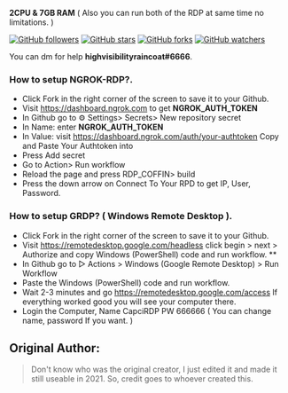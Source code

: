 **2CPU & 7GB RAM** ( Also you can run both of the RDP at same time no limitations. )


[![GitHub followers](https://img.shields.io/github/followers/OnurCreed.svg?style=social&label=Follow&maxAge=2592000)](https://github.com/OnurCreed)
[![GitHub stars](https://img.shields.io/github/stars/OnurCreed/secretsource.svg?style=social&label=Star)](https://github.com/OnurCreed/secretsource)
[![GitHub forks](https://img.shields.io/github/forks/OnurCreed/secretsource.svg?style=social&label=Fork)](https://github.com/OnurCreed/secretsource/fork)
[![GitHub watchers](https://img.shields.io/github/watchers/OnurCreed/secretsource.svg?style=social&label=Watch)](https://github.com/OnurCreed/secretsource)


You can dm for help **highvisibilityraincoat#6666**.


### How to setup NGROK-RDP?.

* Click Fork in the right corner of the screen to save it to your Github.
* Visit https://dashboard.ngrok.com to get **NGROK_AUTH_TOKEN**
* In Github go to ⚙ Settings> Secrets> New repository secret
* In Name: enter **NGROK_AUTH_TOKEN**
* In Value: visit https://dashboard.ngrok.com/auth/your-authtoken Copy and Paste Your Authtoken into
* Press Add secret
* Go to Action> Run workflow
* Reload the page and press RDP_COFFIN> build
* Press the down arrow on Connect To Your RPD to get IP, User, Password.

### How to setup GRDP? ( Windows Remote Desktop ). 

* Click Fork in the right corner of the screen to save it to your Github.
* Visit https://remotedesktop.google.com/headless click begin > next > Authorize and copy Windows (PowerShell) code and run workflow. **
* In Github go to ▷ Actions > Windows (Google Remote Desktop) > Run Workflow
* Paste the Windows (PowerShell) code and run workflow.
* Wait 2-3 minutes and go https://remotedesktop.google.com/access If everything worked good you will see your computer there.
* Login the Computer, Name CapciRDP PW 666666 ( You can change name, password If you want. )


## Original Author:
> Don't know who was the original creator, I just edited it and made it still useable in 2021. So, credit goes to whoever created this.
